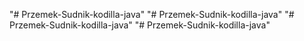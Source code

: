 "# Przemek-Sudnik-kodilla-java" 
"# Przemek-Sudnik-kodilla-java" 
"# Przemek-Sudnik-kodilla-java" 
"# Przemek-Sudnik-kodilla-java" 
